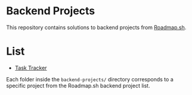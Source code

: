 
# Backend Projects

This repository contains solutions to backend projects from [Roadmap.sh](https://roadmap.sh/backend/projects).

# List
- [Task Tracker](https://roadmap.sh/projects/task-tracker)

Each folder inside the `backend-projects/` directory corresponds to a specific project from the Roadmap.sh backend project list.
